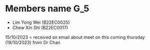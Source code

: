 # Members name G_5

- Lim Yong Wei (B22EC0025)
- Chew Xin Shi (B22EC0017)

15/10/2023 = received an email about meet on this coming thursday (19/10/2023) from Dr Chan
